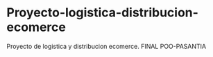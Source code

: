 # Proyecto-logistica-distribucion-ecomerce
Proyecto de logistica y distribucion ecomerce. FINAL POO-PASANTIA
